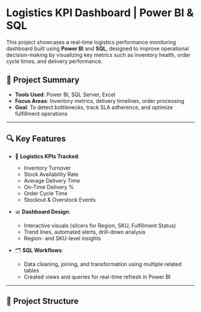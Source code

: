 # Logistics KPI Dashboard | Power BI & SQL

This project showcases a real-time logistics performance monitoring dashboard built using **Power BI** and **SQL**, designed to improve operational decision-making by visualizing key metrics such as inventory health, order cycle times, and delivery performance.

## 📌 Project Summary

- **Tools Used**: Power BI, SQL Server, Excel
- **Focus Areas**: Inventory metrics, delivery timelines, order processing
- **Goal**: To detect bottlenecks, track SLA adherence, and optimize fulfillment operations

---

## 🔍 Key Features

- 🚚 **Logistics KPIs Tracked**:
  - Inventory Turnover
  - Stock Availability Rate
  - Average Delivery Time
  - On-Time Delivery %
  - Order Cycle Time
  - Stockout & Overstock Events

- 📊 **Dashboard Design**:
  - Interactive visuals (slicers for Region, SKU, Fulfillment Status)
  - Trend lines, automated alerts, drill-down analysis
  - Region- and SKU-level insights

- 🗂️ **SQL Workflows**:
  - Data cleaning, joining, and transformation using multiple related tables
  - Created views and queries for real-time refresh in Power BI

---

## 📁 Project Structure
